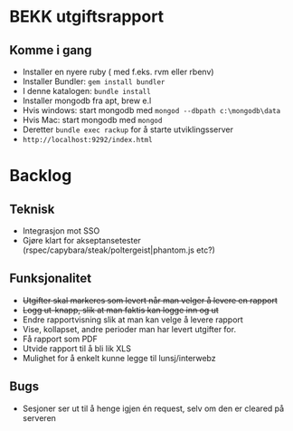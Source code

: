 # BEKK utgiftsrapport

## Komme i gang

* Installer en nyere ruby ( med f.eks. rvm eller rbenv)
* Installer Bundler: `gem install bundler`
* I denne katalogen: `bundle install`
* Installer mongodb fra apt, brew e.l
* Hvis windows: start mongodb med `mongod --dbpath c:\mongodb\data`
* Hvis Mac: start mongodb med `mongod`
* Deretter `bundle exec rackup` for å starte utviklingsserver
* `http://localhost:9292/index.html`

# Backlog

## Teknisk
* Integrasjon mot SSO
* Gjøre klart for akseptansetester (rspec/capybara/steak/poltergeist|phantom.js etc?)

## Funksjonalitet
* ~~Utgifter skal markeres som levert når man velger å levere en rapport~~
* ~~Logg ut-knapp, slik at man faktis kan logge inn og ut~~
* Endre rapportvisning slik at man kan velge å levere rapport
* Vise, kollapset, andre perioder man har levert utgifter for.
* Få rapport som PDF
* Utvide rapport til å bli lik XLS
* Mulighet for å enkelt kunne legge til lunsj/interwebz

## Bugs
* Sesjoner ser ut til å henge igjen én request, selv om den er cleared på serveren